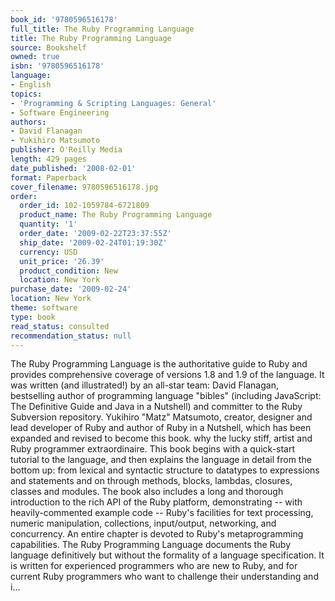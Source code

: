 ```yaml
---
book_id: '9780596516178'
full_title: The Ruby Programming Language
title: The Ruby Programming Language
source: Bookshelf
owned: true
isbn: '9780596516178'
language:
- English
topics:
- 'Programming & Scripting Languages: General'
- Software Engineering
authors:
- David Flanagan
- Yukihiro Matsumoto
publisher: O'Reilly Media
length: 429 pages
date_published: '2008-02-01'
format: Paperback
cover_filename: 9780596516178.jpg
order:
  order_id: 102-1059784-6721809
  product_name: The Ruby Programming Language
  quantity: '1'
  order_date: '2009-02-22T23:37:55Z'
  ship_date: '2009-02-24T01:19:30Z'
  currency: USD
  unit_price: '26.39'
  product_condition: New
  location: New York
purchase_date: '2009-02-24'
location: New York
theme: software
type: book
read_status: consulted
recommendation_status: null
---
```

The Ruby Programming Language is the authoritative guide to Ruby and provides comprehensive coverage of versions 1.8 and 1.9 of the language. It was written (and illustrated!) by an all-star team:
David Flanagan, bestselling author of programming language "bibles" (including JavaScript: The Definitive Guide and Java in a Nutshell) and committer to the Ruby Subversion repository.
Yukihiro "Matz" Matsumoto, creator, designer and lead developer of Ruby and author of Ruby in a Nutshell, which has been expanded and revised to become this book.
why the lucky stiff, artist and Ruby programmer extraordinaire. This book begins with a quick-start tutorial to the language, and then explains the language in detail from the bottom up: from lexical and syntactic structure to datatypes to expressions and statements and on through methods, blocks, lambdas, closures, classes and modules.
The book also includes a long and thorough introduction to the rich API of the Ruby platform, demonstrating -- with heavily-commented example code -- Ruby's facilities for text processing, numeric manipulation, collections, input/output, networking, and concurrency. An entire chapter is devoted to Ruby's metaprogramming capabilities.
The Ruby Programming Language documents the Ruby language definitively but without the formality of a language specification. It is written for experienced programmers who are new to Ruby, and for current Ruby programmers who want to challenge their understanding and i...
